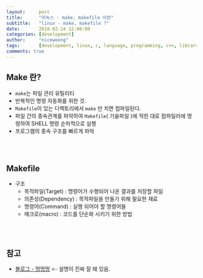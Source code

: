 ```yaml
---
layout:     post
title:      "리눅스 - make, makefile 이란"
subtitle:   "linux - make, makefile ?" 
date:       2018-02-24 12:00:00
categories: [development]
author:     "nicewoong"
tags:       [development, linux, c, language, programming, c++, library]
comments: true
---
```



## Make 란?


* `make`는 파일 관리 유틸리티
* 반복적인 명령 자동화를 위한 것.
* `Makefile`이 있는 디렉토리에서 `make` 만 치면 컴파일된다.
* 파일 간의 종속관계를 파악하여 
  `Makefile`( 기술파일 )에 적힌 대로 컴파일러에 명령하여 SHELL 명령 순차적으로 실행
* 프로그램의 종속 구조를 빠르게 파악




<br><br>


## Makefile

* 구조
  * 목적파일(Target) : 명령어가 수행되어 나온 결과를 저장할 파일 
  * 의존성(Dependency) : 목적파일을 만들기 위해 필요한 재료 
  * 명령어(Command) : 실행 되어야 할 명령어들 
  * 매크로(macro) : 코드를 단순화 시키기 위한 방법






<br><br>



## 참고

* [블로그 - 멍멍멍](http://bowbowbow.tistory.com/12#make-와-makefile) <- 설명이 진짜 잘 돼 있음.
